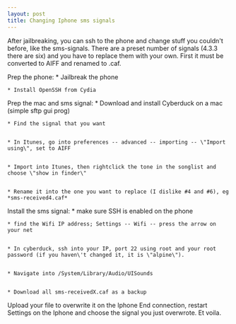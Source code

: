 ```yaml
---
layout: post
title: Changing Iphone sms signals
---
```


After jailbreaking, you can ssh to the phone and change stuff you couldn\'t before, like the sms-signals. There are a preset number of signals (4.3.3 there are six) and you have to replace them with your own. First it must be converted to AIFF and renamed to .caf.

Prep the phone:
	* Jailbreak the phone

	* Install OpenSSH from Cydia



Prep the mac and sms signal:
	* Download and install Cyberduck on a mac (simple sftp gui prog)


	* Find the signal that you want


	* In Itunes, go into preferences -- advanced -- importing -- \"Import using\", set to AIFF


	* Import into Itunes, then rightclick the tone in the songlist and choose \"show in finder\"


	* Rename it into the one you want to replace (I dislike #4 and #6), eg *sms-received4.caf*



Install the sms signal:
	* make sure SSH is enabled on the phone


	* find the Wifi IP address; Settings -- Wifi -- press the arrow on your net


	* In cyberduck, ssh into your IP, port 22 using root and your root password (if you haven\'t changed it, it is \"alpine\").


	* Navigate into /System/Library/Audio/UISounds


	* Download all sms-receivedX.caf as a backup


Upload your file to overwrite it on the Iphone
End connection, restart Settings on the Iphone and choose the signal you just overwrote. Et voila.